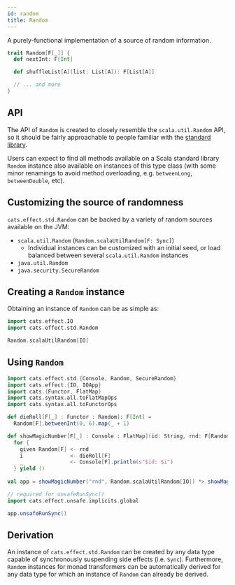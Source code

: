 ```yaml
---
id: random
title: Random
---
```


A purely-functional implementation of a source of random information.

```scala
trait Random[F[_]] {
  def nextInt: F[Int]

  def shuffleList[A](list: List[A]): F[List[A]]

  // ... and more
}
```

## API

The API of `Random` is created to closely resemble the `scala.util.Random` API,
so it should be fairly approachable to people familiar with the
[standard library](https://www.scala-lang.org/api/2.13.6/scala/util/Random.html).

Users can expect to find all methods available on a Scala standard library
`Random` instance also available on instances of this type class (with some
minor renamings to avoid method overloading, e.g. `betweenLong`,
`betweenDouble`, etc).

## Customizing the source of randomness

`cats.effect.std.Random` can be backed by a variety of random sources available
on the JVM:
  - `scala.util.Random` (`Random.scalaUtilRandom[F: Sync]`)
    - Individual instances can be customized with an initial seed, or load
      balanced between several `scala.util.Random` instances
  - `java.util.Random`
  - `java.security.SecureRandom`

## Creating a `Random` instance

Obtaining an instance of `Random` can be as simple as:
```scala mdoc:silent
import cats.effect.IO
import cats.effect.std.Random

Random.scalaUtilRandom[IO]
```

## Using `Random`
```scala mdoc
import cats.effect.std.{Console, Random, SecureRandom}
import cats.effect.{IO, IOApp}
import cats.{Functor, FlatMap}
import cats.syntax.all.toFlatMapOps
import cats.syntax.all.toFunctorOps

def dieRoll[F[_] : Functor : Random]: F[Int] =
  Random[F].betweenInt(0, 6).map(_ + 1)

def showMagicNumber[F[_] : Console : FlatMap](id: String, rnd: F[Random[F]]): F[Unit] =
  for {
    given Random[F] <- rnd
    i               <- dieRoll[F]
    _               <- Console[F].println(s"$id: $i")
  } yield ()
 
val app = showMagicNumber("rnd", Random.scalaUtilRandom[IO]) *> showMagicNumber("sec-rnd", SecureRandom.javaSecuritySecureRandom)

// required for unsafeRunSync()
import cats.effect.unsafe.implicits.global    

app.unsafeRunSync()
```
## Derivation

An instance of `cats.effect.std.Random` can be created by any data type
capable of synchronously suspending side effects (i.e. `Sync`). Furthermore,
`Random` instances for monad transformers can be automatically derived for any
data type for which an instance of `Random` can already be derived.
